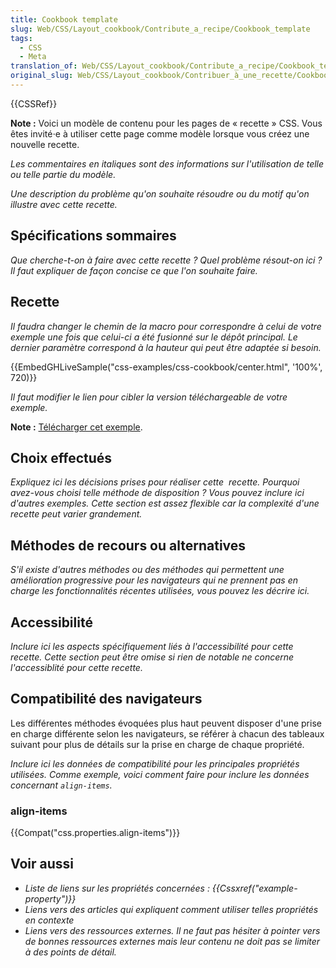 ```yaml
---
title: Cookbook template
slug: Web/CSS/Layout_cookbook/Contribute_a_recipe/Cookbook_template
tags:
  - CSS
  - Meta
translation_of: Web/CSS/Layout_cookbook/Contribute_a_recipe/Cookbook_template
original_slug: Web/CSS/Layout_cookbook/Contribuer_à_une_recette/Cookbook_template
---
```

<p>{{CSSRef}}</p>

<div class="note">
  <p><strong>Note :</strong> Voici un modèle de contenu pour les pages de « recette » CSS. Vous êtes invité⋅e à utiliser cette page comme modèle lorsque vous créez une nouvelle recette.</p>
  <p><em>Les commentaires en italiques sont des informations sur l'utilisation de telle ou telle partie du modèle.</em>
</p></div>

<p><em>Une description du problème qu'on souhaite résoudre ou du motif qu'on illustre avec cette recette.</em></p>

<h2 id="Spécifications_sommaires">Spécifications sommaires</h2>

<p><em>Que cherche-t-on à faire avec cette recette ? Quel problème résout-on ici ? Il faut expliquer de façon concise ce que l'on souhaite faire.</em></p>

<h2 id="Recette">Recette</h2>

<p><em>Il faudra changer le chemin de la macro pour correspondre à celui de votre exemple une fois que celui-ci a été fusionné sur le dépôt principal. Le dernier paramètre correspond à la hauteur qui peut être adaptée si besoin.</em></p>

<p>{{EmbedGHLiveSample("css-examples/css-cookbook/center.html", '100%', 720)}}</p>

<p><em>Il faut modifier le lien pour cibler la version téléchargeable de votre exemple.</em></p>

<div class="note">
<p><strong>Note :</strong> <a href="https://github.com/mdn/css-examples/blob/master/css-cookbook/center--download.html">Télécharger cet exemple</a>.</p>
</div>

<h2 id="Choix_effectués">Choix effectués</h2>

<p><em>Expliquez ici les décisions prises pour réaliser cette  recette. Pourquoi avez-vous choisi telle méthode de disposition ? Vous pouvez inclure ici d'autres exemples. Cette section est assez flexible car la complexité d'une recette peut varier grandement.</em></p>

<h2 id="Méthodes_de_recours_ou_alternatives">Méthodes de recours ou alternatives</h2>

<p><em>S'il existe d'autres méthodes ou des méthodes qui permettent une amélioration progressive pour les navigateurs qui ne prennent pas en charge les fonctionnalités récentes utilisées, vous pouvez les décrire ici.</em></p>

<h2 id="Accessibilité">Accessibilité</h2>

<p><em>Inclure ici les aspects spécifiquement liés à l'accessibilité pour cette recette. Cette section peut être omise si rien de notable ne concerne l'accessiblité pour cette recette.</em></p>

<h2 id="Compatibilité_des_navigateurs">Compatibilité des navigateurs</h2>

<p>Les différentes méthodes évoquées plus haut peuvent disposer d'une prise en charge différente selon les navigateurs, se référer à chacun des tableaux suivant pour plus de détails sur la prise en charge de chaque propriété.</p>

<p><em>Inclure ici les données de compatibilité pour les principales propriétés utilisées. Comme exemple, voici comment faire pour inclure les données concernant <code>align-items</code>.</em></p>

<h3 id="align-items">align-items</h3>

<p>{{Compat("css.properties.align-items")}}</p>

<h2 id="See_also">Voir aussi</h2>

<ul>
 <li><em>Liste de liens sur les propriétés concernées : {{Cssxref("example-property")}}</em></li>
 <li><em>Liens vers des articles qui expliquent comment utiliser telles propriétés en contexte</em></li>
 <li><em>Liens vers des ressources externes. Il ne faut pas hésiter à pointer vers de bonnes ressources externes mais leur contenu ne doit pas se limiter à des points de détail.</em></li>
</ul>
